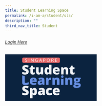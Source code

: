 ```yaml
---
title: Student Learning Space
permalink: /i-am-a/student/sls/
description: ""
third_nav_title: Student
---
```

###### [Login Here](https://vle.learning.moe.edu.sg/login)
<a target="new" href="https://vle.learning.moe.edu.sg/login"><img style="width:300px" src="/images/sls%20logo.png"></a>
